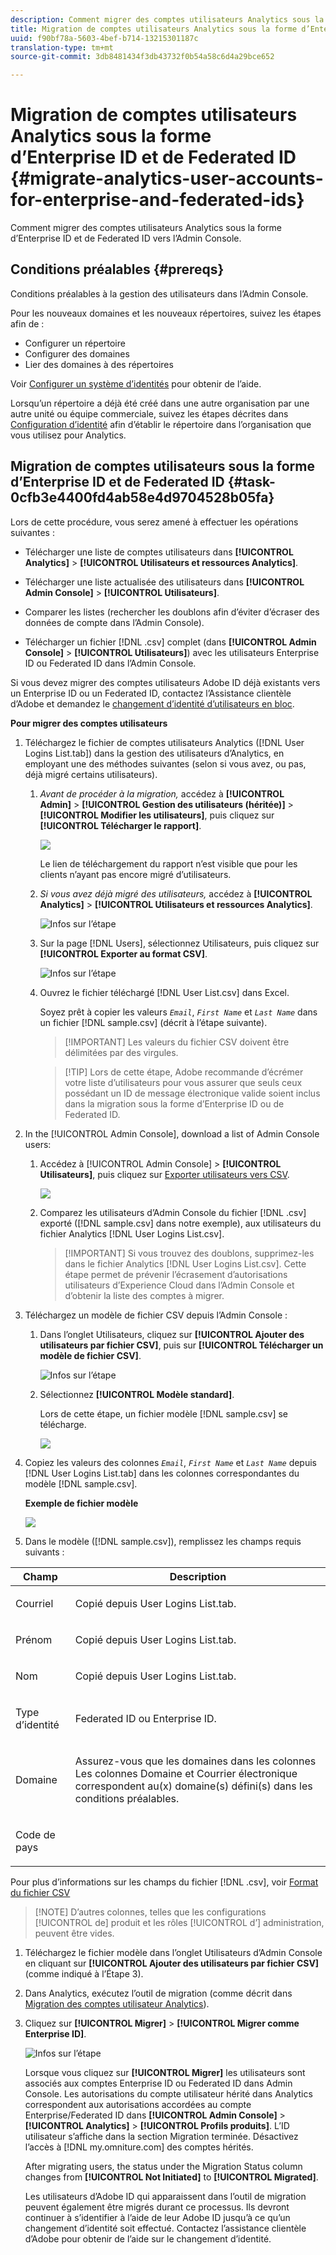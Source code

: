 ```yaml
---
description: Comment migrer des comptes utilisateurs Analytics sous la forme d’Enterprise ID et de Federated ID vers l’Admin Console.
title: Migration de comptes utilisateurs Analytics sous la forme d’Enterprise ID et de Federated ID
uuid: f90bf78a-5603-4bef-b714-13215301187c
translation-type: tm+mt
source-git-commit: 3db8481434f3db43732f0b54a58c6d4a29bce652

---
```



# Migration de comptes utilisateurs Analytics sous la forme d’Enterprise ID et de Federated ID {#migrate-analytics-user-accounts-for-enterprise-and-federated-ids}

Comment migrer des comptes utilisateurs Analytics sous la forme d’Enterprise ID et de Federated ID vers l’Admin Console.

## Conditions préalables {#prereqs}

Conditions préalables à la gestion des utilisateurs dans l’Admin Console.

Pour les nouveaux domaines et les nouveaux répertoires, suivez les étapes afin de :

* Configurer un répertoire
* Configurer des domaines
* Lier des domaines à des répertoires

Voir [Configurer un système d’identités](https://helpx.adobe.com/enterprise/using/set-up-identity.html) pour obtenir de l’aide.

Lorsqu’un répertoire a déjà été créé dans une autre organisation par une autre unité ou équipe commerciale, suivez les étapes décrites dans [Configuration d’identité](https://helpx.adobe.com/enterprise/using/set-up-identity.html#Directorytrusting) afin d’établir le répertoire dans l’organisation que vous utilisez pour Analytics.

## Migration de comptes utilisateurs sous la forme d’Enterprise ID et de Federated ID {#task-0cfb3e4400fd4ab58e4d9704528b05fa}

Lors de cette procédure, vous serez amené à effectuer les opérations suivantes :

* Télécharger une liste de comptes utilisateurs dans **[!UICONTROL Analytics]** &gt; **[!UICONTROL Utilisateurs et ressources Analytics]**.

* Télécharger une liste actualisée des utilisateurs dans **[!UICONTROL Admin Console]** &gt; **[!UICONTROL Utilisateurs]**.

* Comparer les listes (rechercher les doublons afin d’éviter d’écraser des données de compte dans l’Admin Console).
* Télécharger un fichier [!DNL .csv] complet (dans **[!UICONTROL Admin Console]** &gt; **[!UICONTROL Utilisateurs]**) avec les utilisateurs Enterprise ID ou Federated ID dans l’Admin Console.

Si vous devez migrer des comptes utilisateurs Adobe ID déjà existants vers un Enterprise ID ou un Federated ID, contactez l’Assistance clientèle d’Adobe et demandez le [changement d’identité d’utilisateurs en bloc](https://helpx.adobe.com/enterprise/using/bulk-operations.html).

**Pour migrer des comptes utilisateurs**

1. Téléchargez le fichier de comptes utilisateurs Analytics ([!DNL User Logins List.tab]) dans la gestion des utilisateurs d’Analytics, en employant une des méthodes suivantes (selon si vous avez, ou pas, déjà migré certains utilisateurs).
   1. *Avant de procéder à la migration,* accédez à **[!UICONTROL Admin]** &gt; **[!UICONTROL Gestion des utilisateurs (héritée)]** &gt; **[!UICONTROL Modifier les utilisateurs]**, puis cliquez sur **[!UICONTROL Télécharger le rapport]**.

      ![](assets/download-report.png)

      Le lien de téléchargement du rapport n’est visible que pour les clients n’ayant pas encore migré d’utilisateurs.

   1. *Si vous avez déjà migré des utilisateurs,* accédez à **[!UICONTROL Analytics]** &gt; **[!UICONTROL Utilisateurs et ressources Analytics]**.

      ![Infos sur l’étape](assets/admin-analytics-users-assets.png)

   1. Sur la page [!DNL Users], sélectionnez Utilisateurs, puis cliquez sur **[!UICONTROL Exporter au format CSV]**.

      ![Infos sur l’étape](assets/export-csv-migrate.png)

   1. Ouvrez le fichier téléchargé [!DNL User List.csv] dans Excel.

      Soyez prêt à copier les valeurs *`Email`*, *`First Name`* et *`Last Name`* dans un fichier [!DNL sample.csv] (décrit à l’étape suivante).

      > [!IMPORTANT] Les valeurs du fichier CSV doivent être délimitées par des virgules.

      > [!TIP] Lors de cette étape, Adobe recommande d’écrémer votre liste d’utilisateurs pour vous assurer que seuls ceux possédant un ID de message électronique valide soient inclus dans la migration sous la forme d’Enterprise ID ou de Federated ID.

1. In the [!UICONTROL Admin Console], download a list of Admin Console users:

   1. Accédez à [!UICONTROL Admin Console] &gt; **[!UICONTROL Utilisateurs]**, puis cliquez sur [Exporter utilisateurs vers CSV](https://helpx.adobe.com/enterprise/using/users.html).

      ![](assets/export-csv.png)

   1. Comparez les utilisateurs d’Admin Console du fichier [!DNL .csv] exporté ([!DNL sample.csv] dans notre exemple), aux utilisateurs du fichier Analytics [!DNL User Logins List.csv].

      > [!IMPORTANT] Si vous trouvez des doublons, supprimez-les dans le fichier Analytics [!DNL User Logins List.csv]. Cette étape permet de prévenir l’écrasement d’autorisations utilisateurs d’Experience Cloud dans l’Admin Console et d’obtenir la liste des comptes à migrer.

1. Téléchargez un modèle de fichier CSV depuis l’Admin Console :
   1. Dans l’onglet Utilisateurs, cliquez sur **[!UICONTROL Ajouter des utilisateurs par fichier CSV]**, puis sur **[!UICONTROL Télécharger un modèle de fichier CSV]**.

      ![Infos sur l’étape](assets/add-users-csv.png)

   1. Sélectionnez **[!UICONTROL Modèle standard]**.

      Lors de cette étape, un fichier modèle [!DNL sample.csv] se télécharge.

      ![](assets/download-csv-template.png)

1. Copiez les valeurs des colonnes *`Email`*, *`First Name`* et *`Last Name`* depuis [!DNL User Logins List.tab] dans les colonnes correspondantes du modèle [!DNL sample.csv].

   **Exemple de fichier modèle**

   ![](assets/sample.png)

1. Dans le modèle ([!DNL sample.csv]), remplissez les champs requis suivants :

<table id="table_1B5EEFDB5BD8436EB760BE5FFAB1CF02"> 
 <thead> 
  <tr> 
   <th colname="col1" class="entry"> Champ </th> 
   <th colname="col2" class="entry"> Description </th> 
  </tr>
 </thead>
 <tbody> 
  <tr> 
   <td colname="col1"> <p>Courriel </p> </td> 
   <td colname="col2"> <p>Copié depuis <span class="filepath"> User Logins List.tab</span>. </p> </td> 
  </tr> 
  <tr> 
   <td colname="col1"> <p>Prénom </p> </td> 
   <td colname="col2"> <p>Copié depuis <span class="filepath"> User Logins List.tab</span>. </p> </td> 
  </tr> 
  <tr> 
   <td colname="col1"> <p>Nom </p> </td> 
   <td colname="col2"> <p>Copié depuis <span class="filepath"> User Logins List.tab</span>. </p> </td> 
  </tr> 
  <tr> 
   <td colname="col1"> <p>Type d’identité </p> </td> 
   <td colname="col2"> <p><span class="term"> Federated ID</span> ou <span class="term"> Enterprise ID</span>. </p> </td> 
  </tr> 
  <tr> 
   <td colname="col1"> <p>Domaine </p> </td> 
   <td colname="col2"> <p>Assurez-vous que les domaines dans les colonnes Les colonnes <span class="term"> Domaine</span> et <span class="term"> Courrier électronique</span> correspondent au(x) domaine(s) défini(s) dans les  conditions préalables</a>. </p> </td> 
  </tr> 
  <tr> 
   <td colname="col1"> <p>Code de pays </p> </td> 
   <td colname="col2"> </td> 
  </tr> 
 </tbody> 
</table>

Pour plus d’informations sur les champs du fichier [!DNL .csv], voir [Format du fichier CSV](https://helpx.adobe.com/enterprise/using/users.html)

> [!NOTE] D’autres colonnes, telles que les configurations [!UICONTROL de] produit et les rôles [!UICONTROL d’] administration, peuvent être vides.

1. Téléchargez le fichier modèle dans l’onglet Utilisateurs d’Admin Console en cliquant sur **[!UICONTROL Ajouter des utilisateurs par fichier CSV]** (comme indiqué à l’Étape 3).
1. Dans Analytics, exécutez l’outil de migration (comme décrit dans [Migration des comptes utilisateur Analytics](/help/admin/user-management2/user-migration/t-migrate-users.md)).
1. Cliquez sur **[!UICONTROL Migrer]** &gt; **[!UICONTROL Migrer comme Enterprise ID]**.

   ![Infos sur l’étape](assets/migrate-as-enterprise.png)

   Lorsque vous cliquez sur **[!UICONTROL Migrer]** les utilisateurs sont associés aux comptes Enterprise ID ou Federated ID dans Admin Console. Les autorisations du compte utilisateur hérité dans Analytics correspondent aux autorisations accordées au compte Enterprise/Federated ID dans **[!UICONTROL Admin Console]** &gt; **[!UICONTROL Analytics]** &gt; **[!UICONTROL Profils produits]**. L’ID utilisateur s’affiche dans la section Migration terminée. Désactivez l’accès à [!DNL my.omniture.com] des comptes hérités.

   After migrating users, the status under the Migration Status column changes from **[!UICONTROL Not Initiated]** to **[!UICONTROL Migrated]**.

   Les utilisateurs d’Adobe ID qui apparaissent dans l’outil de migration peuvent également être migrés durant ce processus. Ils devront continuer à s’identifier à l’aide de leur Adobe ID jusqu’à ce qu’un changement d’identité soit effectué. Contactez l’assistance clientèle d’Adobe pour obtenir de l’aide sur le changement d’identité.
